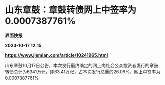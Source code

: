 # 山东章鼓：章鼓转债网上中签率为0.0007387761%
**界面快报**

**2023-10-17 12:15**

**https://www.jiemian.com/article/10241965.html**

山东章鼓10月17日公告，本次发行最终确定的网上向社会公众投资者发行的章鼓转债总计为6341万元，即63.41万张，占本次发行总量的26.09%，网上中签率为0.0007387761%。